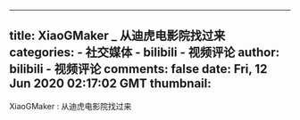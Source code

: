 
---
title: XiaoGMaker _ 从迪虎电影院找过来
categories: 
    - 社交媒体
    - bilibili - 视频评论
author: bilibili - 视频评论
comments: false
date: Fri, 12 Jun 2020 02:17:02 GMT
thumbnail: 
---

<div>   
XiaoGMaker : 从迪虎电影院找过来  
</div>
            